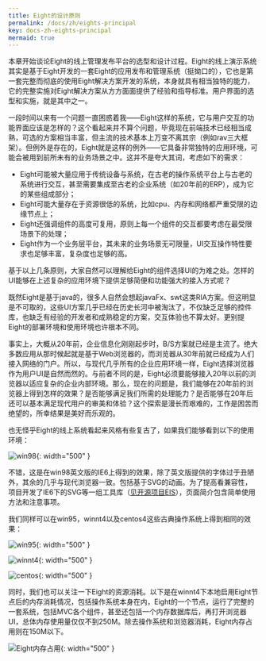 ```yaml
---
title: Eight的设计原则
permalink: /docs/zh/eights-principal
key: docs-zh-eights-principal
mermaid: true
---
```

<style>
.flowchart-link{stroke: green !important;}
#flowchart-pointEnd {fill: green !important;stroke: green !important;}
text.actor > tspan {fill: green !important;font-size: 16px !important;font-weight:bold !important;}
#arrowhead path {fill: green !important;}   
.messageText {fill: green !important;font-size: 16px !important;font-weight:bold !important;}
.messageLine0 {stroke: green !important;}
.messageLine1 {stroke: green !important;}
.relation {stroke: green !important;stroke-width: 2 !important;}
th {
	background: #dddddd;
	word-wrap: break-word;
	text-align: center;
}
tr:nth-child(odd) {   
  background-color: #c0e1ff;
  color: #222; 
}
tr:nth-child(even) {
  background-color: #fef6de;
  color: #222;
}
</style>

本章开始谈论Eight的线上管理发布平台的选型和设计过程。Eight的线上演示系统其实是基于Eight开发的一套Eight的应用发布和管理系统（挺拗口的），它也是第一套完整而彻底的使用Eight解决方案开发的系统，本身就具有相当独特的能力，它的完整实施对Eight解决方案从方方面面提供了经验和指导标准。用户界面的选型和实施，就是其中之一。

一段时间以来有一个问题一直困惑着我——Eight这样的系统，它与用户交互的功能界面应该是怎样的？这个看起来并不算个问题，毕竟现在前端技术已经相当成熟，可选的方案相当丰富，但主流的技术基本上万变不离其宗（例如rav三大框架）。但例外是存在的，Eight就是这样的例外——它具备非常独特的应用环境，可能会被用到前所未有的业务场景之中。这并不是夸大其词，考虑如下的需求：

- Eight可能被大量应用于传统设备与系统，在古老的操作系统平台上与古老的系统进行交互，甚至需要集成至古老的企业系统（如20年前的ERP），成为它的某些组成部分；
- Eight可能大量存在于资源很低的系统，比如cpu、内存和网络都严重受限的边缘节点上；
- Eight还强调组件的高度可复用，原则上每一个组件的交互都要考虑在最受限场景下的处理；
- Eight作为一个业务层平台，其未来的业务场景无可限量，UI交互操作特性要求也足够丰富，复杂度也足够的高。

基于以上几条原则，大家自然可以理解给Eight的组件选择UI的为难之处。怎样的UI能够在上述复杂的应用环境下提供足够简便和功能强大的接入方式呢？

既然Eight是基于java的，很多人自然会想起javaFx、swt这类RIA方案。但这明显是不可取的，这些UI方案几乎已经在历史长河中被淘汰了，不仅缺乏足够的控件库，也缺乏有经验的开发者和成熟稳定的方案，交互体验也不算太好。更别提Eight的部署环境和使用环境也许根本不同。

事实上，大概从20年前，企业信息化刚刚起步时，B/S方案就已经是主流了。绝大多数应用从那时候起就是基于Web浏览器的，而浏览器从30年前就已经成为人们接入网络的门户。所以，与现代几乎所有的企业应用环境一样，Eight选择浏览器作为用户UI是自然而然的。与前者不同的是，Eight必须要能够接入20年以前的浏览器以适应复杂的企业内部环境。那么，现在的问题是，我们能够在20年前的浏览器上得到怎样的效果？是否能够满足我们所需的处理能力？是否能够在20年后还可以基本满足现代用户的审美和体验？这个探索是漫长而艰难的，工作是困苦而绝望的，所幸结果是美好而乐观的。

也无怪乎Eight的线上系统看起来风格有些复古了，如果我们能够看到以下的使用环境：

![win98](/eight/assets/images/98-beautiful.PNG){: width="500" }

不错，这是在win98英文版的IE6上得到的效果，除了英文版提供的字体过于丑陋外，其余的几乎与现代浏览器一致。包括基于SVG的动画。为了提高看兼容性，项目开发了IE6下的SVG等一组工具库（[见开源项目EIS](https://github.com/jekler/eis)），页面简介包含简单使用方法和注意事项。

我们同样可以在win95，winnt4以及centos4这些古典操作系统上得到相同的效果：

![win95](/eight/assets/images/win95-opera-perfect2.PNG){: width="500" }

![winnt4](/eight/assets/images/nt4-ie6-perect.PNG){: width="500" }

![centos](/eight/assets/images/centos.JPG){: width="500" }

同时，我们也可以关注一下Eight的资源消耗。以下是在winnt4下本地启用Eight节点后的内存消耗情况，包括操作系统本身在内，Eight的一个节点，运行了完整的一套系统，包括MVC各个组件，甚至还包括一个内存数据库后，再打开浏览器UI，总体内存使用量仅仅不到250M。除去操作系统和浏览器消耗，Eight内存占用则在150M以下。

![Eight内存占用](/eight/assets/images/nt4-run-mem.PNG){: width="500" }
